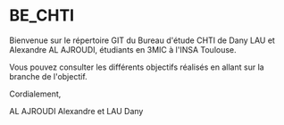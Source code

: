 # BE_CHTI
Bienvenue sur le répertoire GIT du Bureau d'étude CHTI de Dany LAU et Alexandre AL AJROUDI, étudiants en 3MIC à l'INSA Toulouse.  

Vous pouvez consulter les différents objectifs réalisés en allant sur la branche de l'objectif.  

Cordialement,  

AL AJROUDI Alexandre et LAU Dany
